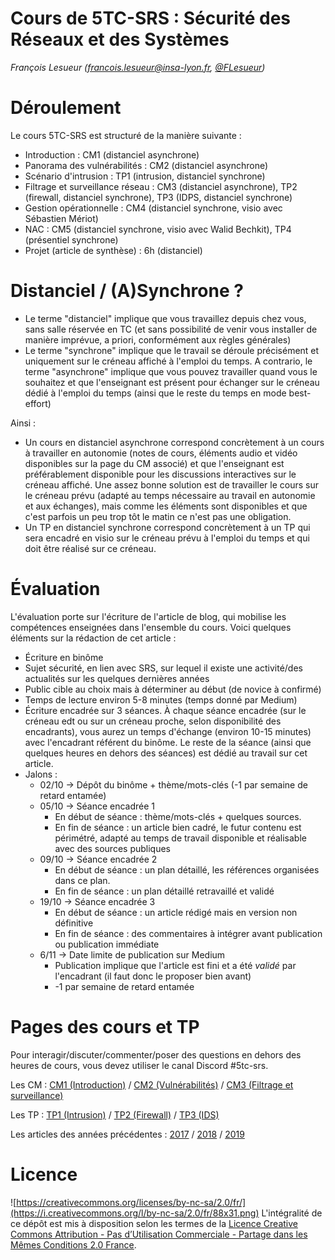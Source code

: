 # Cours de 5TC-SRS : Sécurité des Réseaux et des Systèmes

_François Lesueur ([francois.lesueur@insa-lyon.fr](mailto:francois.lesueur@insa-lyon.fr), [@FLesueur](https://twitter.com/FLesueur))_

<!-- Structure du cours 4TC-CSC
==========================
-->

Déroulement
===========

Le cours 5TC-SRS est structuré de la manière suivante :

* Introduction : CM1 (distanciel asynchrone)
* Panorama des vulnérabilités : CM2 (distanciel asynchrone)
* Scénario d'intrusion : TP1 (intrusion, distanciel synchrone)
* Filtrage et surveillance réseau : CM3 (distanciel asynchrone), TP2 (firewall, distanciel synchrone), TP3 (IDPS, distanciel synchrone)
* Gestion opérationnelle : CM4 (distanciel synchrone, visio avec Sébastien Mériot)
* NAC : CM5 (distanciel synchrone, visio avec Walid Bechkit), TP4 (présentiel synchrone)
* Projet (article de synthèse) : 6h (distanciel)

Distanciel / (A)Synchrone ?
===========================

* Le terme "distanciel" implique que vous travaillez depuis chez vous, sans salle réservée en TC (et sans possibilité de venir vous installer de manière imprévue, a priori, conformément aux règles générales)
* Le terme "synchrone" implique que le travail se déroule précisément et uniquement sur le créneau affiché à l'emploi du temps. A contrario, le terme "asynchrone" implique que vous pouvez travailler quand vous le souhaitez et que l'enseignant est présent pour échanger sur le créneau dédié à l'emploi du temps (ainsi que le reste du temps en mode best-effort)

Ainsi :

* Un cours en distanciel asynchrone correspond concrètement à un cours à travailler en autonomie (notes de cours, éléments audio et vidéo disponibles sur la page du CM associé) et que l'enseignant est préférablement disponible pour les discussions interactives sur le créneau affiché. Une assez bonne solution est de travailler le cours sur le créneau prévu (adapté au temps nécessaire au travail en autonomie et aux échanges), mais comme les éléments sont disponibles et que c'est parfois un peu trop tôt le matin ce n'est pas une obligation.
* Un TP en distanciel synchrone correspond concrètement à un TP qui sera encadré en visio sur le créneau prévu à l'emploi du temps et qui doit être réalisé sur ce créneau.

Évaluation
==========

L'évaluation porte sur l'écriture de l'article de blog, qui mobilise les compétences enseignées dans l'ensemble du cours. Voici quelques éléments sur la rédaction de cet article :

* Écriture en binôme
* Sujet sécurité, en lien avec SRS, sur lequel il existe une activité/des actualités sur les quelques dernières années
* Public cible au choix mais à déterminer au début (de novice à confirmé)
* Temps de lecture environ 5-8 minutes (temps donné par Medium)
* Écriture encadrée sur 3 séances. À chaque séance encadrée (sur le créneau edt ou sur un créneau proche, selon disponibilité des encadrants), vous aurez un temps d'échange (environ 10-15 minutes) avec l'encadrant référent du binôme. Le reste de la séance (ainsi que quelques heures en dehors des séances) est dédié au travail sur cet article.
* Jalons :
  * 02/10 -> Dépôt du binôme + thème/mots-clés (-1 par semaine de retard entamée)
  * 05/10 -> Séance encadrée 1
    * En début de séance : thème/mots-clés + quelques sources.
    * En fin de séance : un article bien cadré, le futur contenu est périmétré, adapté au temps de travail disponible et réalisable avec des sources publiques
  * 09/10 -> Séance encadrée 2
    * En début de séance : un plan détaillé, les références organisées dans ce plan.
    * En fin de séance : un plan détaillé retravaillé et validé
  * 19/10 -> Séance encadrée 3
    * En début de séance : un article rédigé mais en version non définitive
    * En fin de séance : des commentaires à intégrer avant publication ou publication immédiate
  * 6/11 -> Date limite de publication sur Medium
    * Publication implique que l'article est fini et a été _validé_ par l'encadrant (il faut donc le proposer bien avant)
    * -1 par semaine de retard entamée


Pages des cours et TP
======

Pour interagir/discuter/commenter/poser des questions en dehors des heures de cours, vous devez utiliser le canal Discord #5tc-srs.

Les CM : [CM1 (Introduction)](cm1-introduction.md) / [CM2 (Vulnérabilités)](cm2-vulnerabilites.md) / [CM3 (Filtrage et surveillance)](cm3-filtrage.md)

Les TP : [TP1 (Intrusion)](tp1-intrusion.md) / [TP2 (Firewall)](tp2-firewall.md) / [TP3 (IDS)](tp3-ids.md)

Les articles des années précédentes : [2017](https://medium.com/insa-tc/secu2017/home) / [2018](https://medium.com/insa-tc/tagged/secu2018) / [2019](https://medium.com/insa-tc/tagged/secu2019)


Licence
=======

![https://creativecommons.org/licenses/by-nc-sa/2.0/fr/](https://i.creativecommons.org/l/by-nc-sa/2.0/fr/88x31.png) L'intégralité de ce dépôt est mis à disposition selon les termes de la [Licence Creative Commons Attribution - Pas d’Utilisation Commerciale - Partage dans les Mêmes Conditions 2.0 France](https://creativecommons.org/licenses/by-nc-sa/2.0/fr/).
